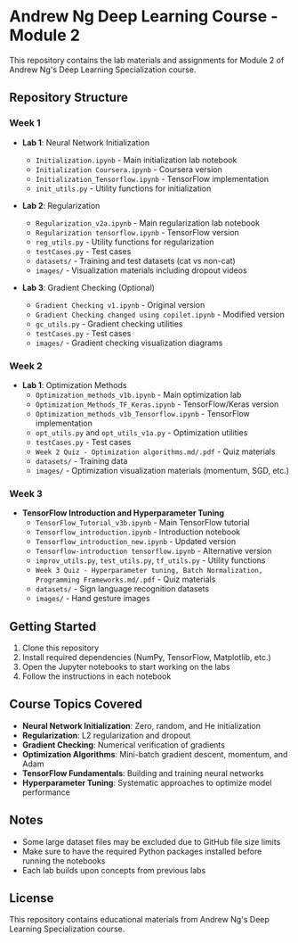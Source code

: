 # Andrew Ng Deep Learning Course - Module 2

This repository contains the lab materials and assignments for Module 2 of Andrew Ng's Deep Learning Specialization course.

## Repository Structure

### Week 1
- **Lab 1**: Neural Network Initialization
  - `Initialization.ipynb` - Main initialization lab notebook
  - `Initialization Coursera.ipynb` - Coursera version
  - `Initialization_Tensorflow.ipynb` - TensorFlow implementation
  - `init_utils.py` - Utility functions for initialization

- **Lab 2**: Regularization
  - `Regularization_v2a.ipynb` - Main regularization lab notebook
  - `Regularization tensorflow.ipynb` - TensorFlow version
  - `reg_utils.py` - Utility functions for regularization
  - `testCases.py` - Test cases
  - `datasets/` - Training and test datasets (cat vs non-cat)
  - `images/` - Visualization materials including dropout videos

- **Lab 3**: Gradient Checking (Optional)
  - `Gradient Checking v1.ipynb` - Original version
  - `Gradient Checking changed using copilet.ipynb` - Modified version
  - `gc_utils.py` - Gradient checking utilities
  - `testCases.py` - Test cases
  - `images/` - Gradient checking visualization diagrams

### Week 2
- **Lab 1**: Optimization Methods
  - `Optimization_methods_v1b.ipynb` - Main optimization lab
  - `Optimization_Methods_TF_Keras.ipynb` - TensorFlow/Keras version
  - `Optimization_methods_v1b_Tensorflow.ipynb` - TensorFlow implementation
  - `opt_utils.py` and `opt_utils_v1a.py` - Optimization utilities
  - `testCases.py` - Test cases
  - `Week 2 Quiz - Optimization algorithms.md/.pdf` - Quiz materials
  - `datasets/` - Training data
  - `images/` - Optimization visualization materials (momentum, SGD, etc.)

### Week 3
- **TensorFlow Introduction and Hyperparameter Tuning**
  - `TensorFlow_Tutorial_v3b.ipynb` - Main TensorFlow tutorial
  - `Tensorflow_introduction.ipynb` - Introduction notebook
  - `Tensorflow_introduction_new.ipynb` - Updated version
  - `Tensorflow-introduction tensorflow.ipynb` - Alternative version
  - `improv_utils.py`, `test_utils.py`, `tf_utils.py` - Utility functions
  - `Week 3 Quiz - Hyperparameter tuning, Batch Normalization, Programming Frameworks.md/.pdf` - Quiz materials
  - `datasets/` - Sign language recognition datasets
  - `images/` - Hand gesture images

## Getting Started

1. Clone this repository
2. Install required dependencies (NumPy, TensorFlow, Matplotlib, etc.)
3. Open the Jupyter notebooks to start working on the labs
4. Follow the instructions in each notebook

## Course Topics Covered

- **Neural Network Initialization**: Zero, random, and He initialization
- **Regularization**: L2 regularization and dropout
- **Gradient Checking**: Numerical verification of gradients
- **Optimization Algorithms**: Mini-batch gradient descent, momentum, and Adam
- **TensorFlow Fundamentals**: Building and training neural networks
- **Hyperparameter Tuning**: Systematic approaches to optimize model performance

## Notes

- Some large dataset files may be excluded due to GitHub file size limits
- Make sure to have the required Python packages installed before running the notebooks
- Each lab builds upon concepts from previous labs

## License

This repository contains educational materials from Andrew Ng's Deep Learning Specialization course.
